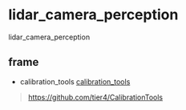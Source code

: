 # lidar_camera_perception
lidar_camera_perception

## frame
- calibration_tools
[calibration_tools](./src/CalibrationTools/README.md)
>https://github.com/tier4/CalibrationTools
